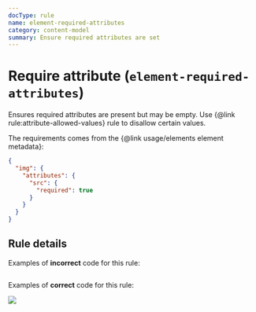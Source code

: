 ```yaml
---
docType: rule
name: element-required-attributes
category: content-model
summary: Ensure required attributes are set
---
```


# Require attribute (`element-required-attributes`)

Ensures required attributes are present but may be empty.
Use {@link rule:attribute-allowed-values} rule to disallow certain values.

The requirements comes from the {@link usage/elements element metadata}:

```json
{
  "img": {
    "attributes": {
      "src": {
        "required": true
      }
    }
  }
}
```

## Rule details

Examples of **incorrect** code for this rule:

<validate name="incorrect" rules="element-required-attributes">
    <img>
</validate>

Examples of **correct** code for this rule:

<validate name="correct" rules="element-required-attributes">
    <img src="cat.gif">
</validate>

